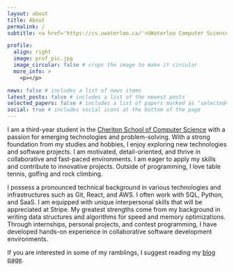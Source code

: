 ```yaml
---
layout: about
title: About
permalink: /
subtitle: <a href='https://cs.uwaterloo.ca/'>UWaterloo Computer Science</a> / ckapsale@uwaterloo.ca / christiankapsales47@gmail.com

profile:
  align: right
  image: prof_pic.jpg
  image_circular: false # crops the image to make it circular
  more_info: >
    <p></p>

news: false # includes a list of news items
latest_posts: false # includes a list of the newest posts
selected_papers: false # includes a list of papers marked as "selected={true}"
social: true # includes social icons at the bottom of the page
---
```


I am a third-year student in the <a href='https://cs.uwaterloo.ca/'>Cheriton School of Computer Science</a> with a passion for emerging technologies and problem-solving. With a strong foundation from my studies and hobbies, I enjoy exploring new technologies and software projects. I am motivated, detail-oriented, and thrive in collaborative and fast-paced environments. I am eager to apply my skills and contribute to innovative projects. Outside of programming, I love table tennis, golfing and rock climbing.

I possess a pronounced technical background in various technologies and infrastructures such as Git, React, and AWS. I often work with SQL, Python, and SaaS. I am equipped with unique interpersonal skills that will be appreciated at Stripe. My greatest strengths come from my background in writing data structures and algorithms for speed and memory optimizations. Through internships, personal projects, and contest programming, I have developed hands-on experience in collaborative software development environments.

If you are interested in some of my ramblings, I suggest reading my [blog page](/blog).
